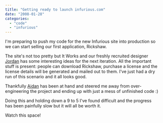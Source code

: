 ```yaml
---
title: "Getting ready to launch infurious.com"
date: "2008-01-28"
categories: 
  - "code"
  - "infurious"
---
```


I'm preparing to push my code for the new Infurious site into production so we can start selling our first application, Rickshaw.

The site's not too pretty but It Works and our freshly recruited designer [Jordan](http://onetoad.com/) has some interesting ideas for the next iteration. All the important stuff is present: people can download Rickshaw, purchase a license and the license details will be generated and mailed out to them. I've just had a dry run of this scenario and it all looks good.

Thankfully [Aidan](http://godswearhats.com/) has been at hand and steered me away from over-engineering the project and ending up with just a mess of unfinished code :)

Doing this and holding down a 9 to 5 I've found difficult and the progress has been painfully slow but it will all be worth it.

Watch this space!
